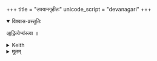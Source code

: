 +++
title = "उपयामगृहीतः"
unicode_script = "devanagari"
+++
<div class="js_include" url="/vedAH_yajuH/taittirIyam/saMhitA/yajuH/sarva-prastutiH/1/4_somAbhiShavAdi/03_antaryAmagrahaH/upayAmagRhItaH.md"  newLevelForH1="5" includeTitle="false"> </div>


<details open><summary>विश्वास-प्रस्तुतिः</summary>

आ॒दि॒त्येभ्य॑स्त्वा ॥
</details>

<details><summary>Keith</summary>

to the Adityas thee!
</details>


<details><summary>मूलम्</summary>

आ॒दि॒त्येभ्य॑स्त्वा ॥
</details>


